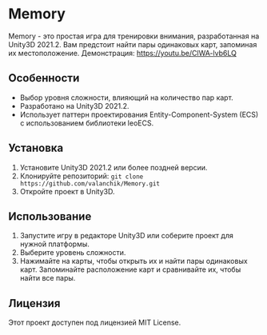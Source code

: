﻿# Memory

Memory - это простая игра для тренировки внимания, разработанная на Unity3D 2021.2. Вам предстоит найти пары одинаковых карт, запоминая их местоположение.
Демонстрация: https://youtu.be/ClWA-lvb6LQ
## Особенности

- Выбор уровня сложности, влияющий на количество пар карт.
- Разработано на Unity3D 2021.2.
- Использует паттерн проектирования Entity-Component-System (ECS) с использованием библиотеки leoECS.

## Установка

1. Установите Unity3D 2021.2 или более поздней версии.
2. Клонируйте репозиторий: `git clone https://github.com/valanchik/Memory.git`
3. Откройте проект в Unity3D.

## Использование

1. Запустите игру в редакторе Unity3D или соберите проект для нужной платформы.
2. Выберите уровень сложности.
3. Нажимайте на карты, чтобы открыть их и найти пары одинаковых карт. Запоминайте расположение карт и сравнивайте их, чтобы найти все пары.

## Лицензия

Этот проект доступен под лицензией MIT License.
